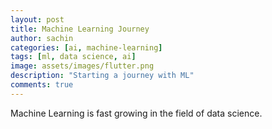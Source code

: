 ```yaml
---
layout: post
title: Machine Learning Journey
author: sachin
categories: [ai, machine-learning]
tags: [ml, data science, ai]
image: assets/images/flutter.png
description: "Starting a journey with ML"
comments: true
---
```


<p>Machine Learning is fast growing in the field of data science.</p>